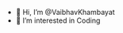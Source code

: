 - 👋 Hi, I’m @VaibhavKhambayat
- 👀 I’m interested in Coding

<!---
VaibhavKhambayat/VaibhavKhambayat is a ✨ special ✨ repository because its `README.md` (this file) appears on your GitHub profile.
You can click the Preview link to take a look at your changes.
--->
